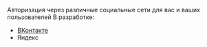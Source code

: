 Авторизация через различные социальные сети для вас и ваших пользователей
В разработке: 
* [ВКонтакте](https://github.com/Al-Sher/auth/blob/master/vk.php)
* Яндекс
